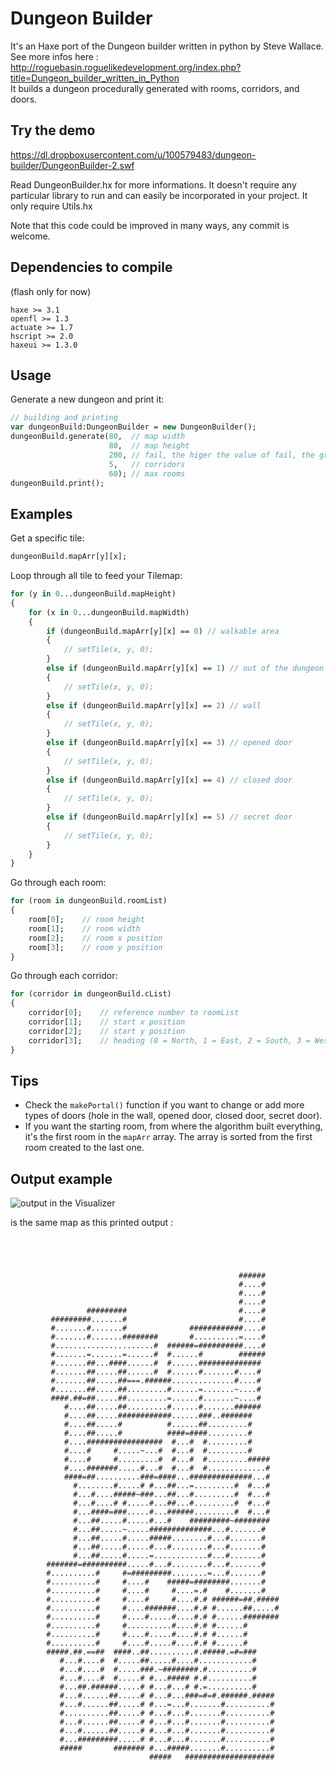 # Dungeon Builder
It's an Haxe port of the Dungeon builder written in python by Steve Wallace. See more infos here : http://roguebasin.roguelikedevelopment.org/index.php?title=Dungeon_builder_written_in_Python  
It builds a dungeon procedurally generated with rooms, corridors, and doors. 

## Try the demo 
https://dl.dropboxusercontent.com/u/100579483/dungeon-builder/DungeonBuilder-2.swf
	

Read DungeonBuilder.hx for more informations. It doesn't require any particular library to run and can easily be incorporated in your project. It only require Utils.hx  

Note that this code could be improved in many ways, any commit is welcome.  

## Dependencies to compile
(flash only for now)
```
haxe >= 3.1
openfl >= 1.3
actuate >= 1.7
hscript >= 2.0
haxeui >= 1.3.0
```

## Usage

Generate a new dungeon and print it:
``` haxe
// building and printing
var dungeonBuild:DungeonBuilder = new DungeonBuilder();
dungeonBuild.generate(80,  // map width
                      80,  // map height
                      200, // fail, the higer the value of fail, the greater the chance of larger dungeons being created
                      5,   // corridors
                      60); // max rooms
dungeonBuild.print();
```	

## Examples

Get a specific tile:
``` haxe
dungeonBuild.mapArr[y][x];
```

Loop through all tile to feed your Tilemap:
``` haxe
for (y in 0...dungeonBuild.mapHeight)
{
	for (x in 0...dungeonBuild.mapWidth)
	{
		if (dungeonBuild.mapArr[y][x] == 0) // walkable area
		{
			// setTile(x, y, 0);
		}
		else if (dungeonBuild.mapArr[y][x] == 1) // out of the dungeon
		{
			// setTile(x, y, 0);
		}
		else if (dungeonBuild.mapArr[y][x] == 2) // wall
		{
			// setTile(x, y, 0);
		}
		else if (dungeonBuild.mapArr[y][x] == 3) // opened door
		{
			// setTile(x, y, 0);
		}
		else if (dungeonBuild.mapArr[y][x] == 4) // closed door
		{
			// setTile(x, y, 0);
		}
		else if (dungeonBuild.mapArr[y][x] == 5) // secret door
		{
			// setTile(x, y, 0);
		}
	}
}
```

Go through each room:
``` haxe
for (room in dungeonBuild.roomList)
{
	room[0];	// room height
	room[1];	// room width
	room[2];	// room x position
	room[3];	// room y position
}
```
	
Go through each corridor:
``` haxe
for (corridor in dungeonBuild.cList)
{
	corridor[0];	// reference number to roomList
	corridor[1];	// start x position
	corridor[2];	// start y position 
	corridor[3];	// heading (0 = North, 1 = East, 2 = South, 3 = West) 
}
```
	
## Tips
 * Check the `makePortal()` function if you want to change or add more types of doors (hole in the wall, opened door, closed door, secret door).  
 * If you want the starting room, from where the algorithm built everything, it's the first room in the `mapArr` array. The array is sorted from the first room created to the last one.  



## Output example
	
![output in the Visualizer](http://i.imgur.com/67HZSAA.png)

is the same map as this printed output :

```
                                                            
                                                            
                                                            
                                                            
                                                   ######   
                                                   #....#   
                                                   #....#   
                                                   #....#   
                 #########                         #....#   
         #########.......#                         #....#   
         #.......#.......#              ############....#   
         #.......#.......########       #..........=....#   
         #......................#  ######=##########....#   
         #.......=.......=......#  #......#        ######   
         #.......##...####......#  #......##############    
         #.......##.....##......#  #......#.......#....#    
         #.......##.....##===.######..............#....#    
         #.......##.....##.........#......=.......~....#    
         ####.##=##.....##.........=......#.......~....#    
            #....##.....##.........#......#.......######    
            #....##.....############......###..#######      
            #....##.....#          #......##.........#      
            #....##.....#          ####=####.........#      
            #....#################  #...#  #.........#      
            #....#     #.....~...#  #...#  #.........#      
            #....#     #.........#  #...#  #.........#####  
            #....#######.....#...#  #...#  #.............#  
            ####=##..........###=####...##############...#  
              #........#.....# #...##...=.........#  #...#  
              #...#....#####~###...##...#.........#  #...#  
              #...#....# #.....#...##...#.........#  #...#  
              #...####=###.....#...######.........#  #...#  
              #...##.....#.....#...#    #########~########  
              #...##.....~.....##############...#.......#   
              #...##.....#.....#####........#...#.......#   
              #...##.....#.....#...#........#...#.......#   
              #...##.....#.....=............#...#.......#   
        #######=##########.....#...#........#...#.......#   
        #..........#     #=#########........=...#.......#   
        #..........#     #....#    #####=########.......#   
        #..........#     #....#     #....=.#    #.......#   
        #..........#     #....#     #....#.# ######=##.#####
        #..........#     #....#######....#.# #......##.....#
        #..........#     #....#.....#....#.# #......########
        #..........#     #..........#....#.# #......#       
        #..........#     #....#.....#....#.# #......#       
        #..........#     #....#.....#....#.# #......#       
        #####.##.==##  ####..##..........#.#####.=#=###     
           #...#....#  #.....##.....#....#............#     
           #...#....#  #.....###.~########.#..........#     
           #...#....#  #.....# #...##### #.#..........#     
           #...##.######.....# #...#...# #.=..........#     
           #...#......##.....# #...#...###=#=#.######.##### 
           #...#......##.....# #...=...#.......#..........# 
           #..........##.....# #...#...#.......#..........# 
           #...#......##.....# #...#...#.......#..........# 
           #...#......##.....# #...#...#.......#..........# 
           #...#########.....# #...#...#.......#..........# 
           #####       ####### #...#####.......#..........# 
                               #####   #################### 
```
